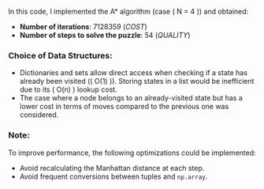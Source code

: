 In this code, I implemented the A* algorithm (case \( N = 4 \)) and obtained:
- **Number of iterations**: 7128359 (*COST*)  
- **Number of steps to solve the puzzle**: 54 (*QUALITY*)  

### Choice of Data Structures:
- Dictionaries and sets allow direct access when checking if a state has already been visited (\( O(1) \)). Storing states in a list would be inefficient due to its \( O(n) \) lookup cost.  
- The case where a node belongs to an already-visited state but has a lower cost in terms of moves compared to the previous one was considered.  

### Note:
To improve performance, the following optimizations could be implemented:  
- Avoid recalculating the Manhattan distance at each step.  
- Avoid frequent conversions between tuples and `np.array`.  
